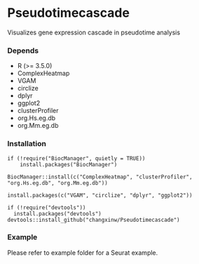# Pseudotimecascade
Visualizes gene expression cascade in pseudotime analysis

### Depends
- R (>= 3.5.0)
- ComplexHeatmap 
- VGAM
- circlize
- dplyr
- ggplot2
- clusterProfiler
- org.Hs.eg.db
- org.Mm.eg.db

### Installation

```{r }
if (!require("BiocManager", quietly = TRUE))
    install.packages("BiocManager")

BiocManager::install(c("ComplexHeatmap", "clusterProfiler", "org.Hs.eg.db", "org.Mm.eg.db"))

install.packages(c("VGAM", "circlize", "dplyr", "ggplot2"))

if (!require("devtools"))
  install.packages("devtools")
devtools::install_github("changxinw/Pseudotimecascade")
```

### Example
Please refer to example folder for a Seurat example.
